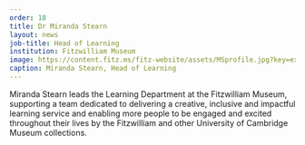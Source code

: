 ```yaml
---
order: 18
title: Dr Miranda Stearn
layout: news
job-title: Head of Learning
institution: Fitzwilliam Museum
image: https://content.fitz.ms/fitz-website/assets/MSprofile.jpg?key=exhibition
caption: Miranda Stearn, Head of Learning
---
```

Miranda Stearn leads the Learning Department at the Fitzwilliam Museum, supporting a team dedicated to delivering a creative, inclusive and impactful learning service and enabling more people to be engaged and excited throughout their lives by the Fitzwilliam and other University of Cambridge Museum collections.
